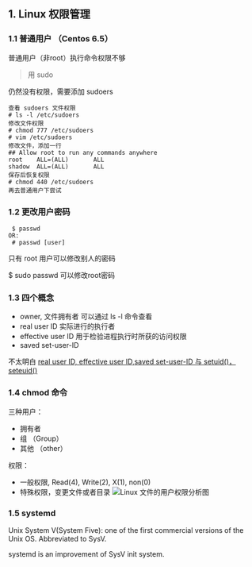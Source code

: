 ## 1. Linux 权限管理
### 1.1 普通用户 （Centos 6.5）
普通用户（非root）执行命令权限不够
> 用 sudo

仍然没有权限，需要添加 sudoers

```
查看 sudoers 文件权限
# ls -l /etc/sudoers
修改文件权限
# chmod 777 /etc/sudoers
# vim /etc/sudoers
修改文件，添加一行
## Allow root to run any commands anywhere 
root    ALL=(ALL)       ALL
shadow  ALL=(ALL)       ALL
保存后恢复权限
# chmod 440 /etc/sudoers
再去普通用户下尝试
```

### 1.2 更改用户密码
```
 $ passwd
OR:
 # passwd [user]
```
只有 root 用户可以修改别人的密码

$ sudo passwd 可以修改root密码

### 1.3 四个概念
- owner, 文件拥有者
可以通过 ls -l 命令查看
- real user ID
实际进行的执行者
- effective user ID
用于检验进程执行时所获的访问权限
- saved set-user-ID

不太明白
[real user ID, effective user ID,saved set-user-ID 与 setuid()，seteuid()](http://www.groad.net/bbs/thread-3743-1-1.html)

### 1.4 chmod 命令
三种用户：
- 拥有者
- 组 （Group）
- 其他 （other）

权限：
- 一般权限, Read(4), Write(2), X(1), non(0)
- 特殊权限，变更文件或者目录
![Linux 文件的用户权限分析图](http://man.linuxde.net/wp-content/uploads/2013/11/chmod.gif)

### 1.5 systemd
Unix System V(System Five): one of the first commercial versions of the Unix OS. Abbreviated to SysV.

systemd is an improvement of SysV init system.